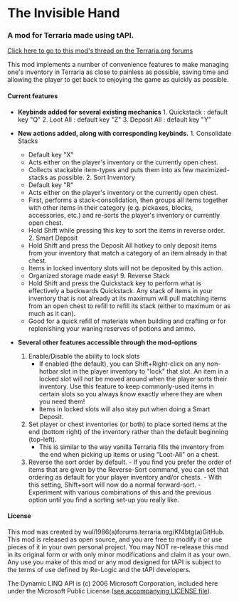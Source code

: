The Invisible Hand
==================
### A mod for Terraria made using tAPI.

[Click here to go to this mod's thread on the Terraria.org forums][1]

This mod implements a number of convenience features to make managing one's inventory in Terraria as close to painless as possible, saving time and allowing the player to get back to enjoying the game as quickly as possible.


#### Current features
  *  __Keybinds added for several existing mechanics__
    1.  Quickstack : default key "Q"
    2.  Loot All : default key "Z"
    3.  Deposit All : default key "Y"
  *  __New actions added, along with corresponding keybinds.__
    1.  Consolidate Stacks
        *  Default key "X"
        *  Acts either on the player's inventory or the currently open chest.
        *  Collects stackable item-types and puts them into as few maximized-stacks as possible.
    2.  Sort Inventory
        -   Default key "R"
        *  Acts either on the player's inventory or the currently open chest.
        -   First, performs a stack-consolidation, then groups all items together with other items in their category (e.g. pickaxes, blocks, accessories, etc.) and re-sorts the player's inventory or currently open chest.
        -   Hold Shift while pressing this key to sort the items in reverse order.
    2.  Smart Deposit
        -   Hold Shift and press the Deposit All hotkey to only deposit items from your inventory that match a category of an item already in that chest.
        -   Items in locked inventory slots will not be deposited by this action.
        -   Organized storage made easy!
    9.  Reverse Stack
        -   Hold Shift and press the Quickstack key to perform what is effectively a backwards Quickstack. Any stack of items in your inventory that is not already at its maximum will pull matching items from an open chest to refill to refill its stack (either to maximum or as much as it can).
        -   Good for a quick refill of materials when building and crafting or for replenishing your waning reserves of potions and ammo.

  * __Several other features accessible through the mod-options__
    1.  Enable/Disable the ability to lock slots
        -   If enabled (the default), you can Shift+Right-click on any non-hotbar slot in the player inventory to "lock" that slot. An item in a locked slot will not be moved around when the player sorts their inventory. Use this feature to keep commonly-used items in certain slots so you always know exactly where they are when you need them!
        -   Items in locked slots will also stay put when doing a Smart Deposit.
    3.  Set player or chest inventories (or both) to place sorted items at the end (bottom right) of the inventory rather than the default beginning (top-left).
        -   This is similar to the way vanilla Terraria fills the inventory from the end when picking up items or using "Loot-All" on a chest.
    117.    Reverse the sort order by default.
        -   If you find you prefer the order of items that are given by the Reverse-Sort command, you can set that ordering as default for your player inventory and/or chests.
        -   With this setting, Shift+sort will now do a normal forward-sort.
        -   Experiment with various combinations of this and the previous option until you find a sorting set-up you really like.

#### License
  This mod was created by wuli1986(a)forums.terraria.org/Kf4btg(a)GitHub. This mod is released as open source, and you are free to modify it or use pieces of it in your own personal project. You may NOT re-release this mod in its original form or with only minor modifications and claim it as your own.  Any use you make of this mod or any mod designed for tAPI is subject to the terms of use defined by Re-Logic and the tAPI developers.

  The Dynamic LINQ API is (c) 2006 Microsoft Corporation, included here under the Microsoft Public License ([see accompanying LICENSE file][2]).

[1]:http://forums.terraria.org/index.php?threads/the-invisible-hand-inventory-management-for-the-organizationally-challenged.7547/
[2]:/DynamicQuery/LICENSE
